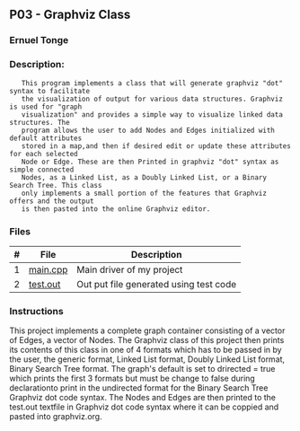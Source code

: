 ## P03 - Graphviz Class
### Ernuel Tonge
### Description:

       This program implements a class that will generate graphviz "dot" syntax to facilitate 
       the visualization of output for various data structures. Graphviz is used for "graph 
       visualization" and provides a simple way to visualize linked data structures. The  
       program allows the user to add Nodes and Edges initialized with default attributes  
       stored in a map,and then if desired edit or update these attributes for each selected 
       Node or Edge. These are then Printed in graphviz "dot" syntax as  simple connected  
       Nodes, as a Linked List, as a Doubly Linked List, or a Binary Search Tree. This class  
       only implements a small portion of the features that Graphviz offers and the output 
       is then pasted into the online Graphviz editor.




### Files

|   #   | File            | Description                                        |
| :---: | --------------- | -------------------------------------------------- |
|   1   | [main.cpp](https://github.com/ErnuelTonge/2143-OOP-Tonge/blob/main/Assignments/P03/main.cpp)        | Main driver of my project                          |
|   2   | [test.out](https://github.com/ErnuelTonge/2143-OOP-Tonge/blob/main/Assignments/P03/test.out)      | Out put file generated using test code             |

### Instructions

This project implements a complete graph container consisting of a vector of Edges, a vector of Nodes. The Graphviz class of this project then prints its contents of this class in one of 4 formats which has to be passed in by the user, the generic format, Linked List format, Doubly Linked List format, Binary Search Tree format. The graph's default is set to drirected = true which prints the first 3 formats but must be change to false during declarationto print in the undirected format for the  Binary Search Tree Graphviz dot code syntax. The Nodes and Edges are then printed to the test.out textfile in Graphviz dot code syntax where it can be coppied and pasted into graphviz.org.

